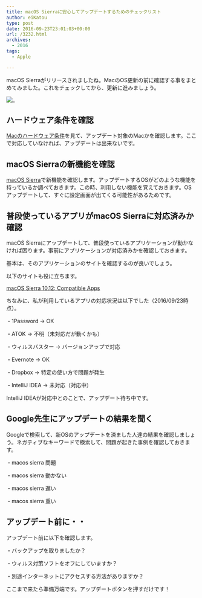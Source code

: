 ```yaml
---
title: macOS Sierraに安心してアップデートするためのチェックリスト
author: eiKatou
type: post
date: 2016-09-23T23:01:03+00:00
url: /3232.html
archives:
  - 2016
tags:
  - Apple

---
```

macOS Sierraがリリースされましたね。MacのOS更新の前に確認する事をまとめてみました。これをチェックしてから、更新に進みましょう。

![_](/uploads/2016/09/160924-0001.jpg)

## ハードウェア条件を確認

<a href="http://www.apple.com/jp/macos/how-to-upgrade/#hardware-requirements" target="_blank">Macのハードウェア条件</a>を見て、アップデート対象のMacかを確認します。ここで対応していなければ、アップデートは出来ないです。

## macOS Sierraの新機能を確認

<a href="http://www.apple.com/jp/macos/sierra/" target="_blank">macOS Sierra</a>で新機能を確認します。アップデートするOSがどのような機能を持っているか調べておきます。この時、利用しない機能を覚えておきます。OSアップデートして、すぐに設定画面が出てくる可能性があるためです。

## 普段使っているアプリがmacOS Sierraに対応済みか確認

macOS Sierraにアップデートして、普段使っているアプリケーションが動かなければ困ります。事前にアプリケーションが対応済みかを確認しておきます。

基本は、そのアプリケーションのサイトを確認するのが良いでしょう。
  
以下のサイトも役に立ちます。
  
<a href="http://forums.macrumors.com/threads/macos-sierra-10-12-compatible-apps.1977335/" target="_blank">macOS Sierra 10.12: Compatible Apps</a>

ちなみに、私が利用しているアプリの対応状況は以下でした（2016/09/23時点）。
  
・1Password -> OK
  
・ATOK -> 不明（未対応だが動くかも）
  
・ウィルスバスター -> バージョンアップで対応
  
・Evernote -> OK
  
・Dropbox -> 特定の使い方で問題が発生
  
・IntelliJ IDEA -> 未対応（対応中）

IntelliJ IDEAが対応中とのことで、アップデート待ち中です。

## Google先生にアップデートの結果を聞く

Googleで検索して、新OSのアップデートを済ました人達の結果を確認しましょう。ネガティブなキーワードで検索して、問題が起きた事例を確認しておきます。
  
・macos sierra 問題
  
・macos sierra 動かない
  
・macos sierra 遅い
  
・macos sierra 重い 

## アップデート前に・・

アップデート前に以下を確認します。
  
・バックアップを取りましたか？
  
・ウィルス対策ソフトをオフにしていますか？
  
・別途インターネットにアクセスする方法がありますか？

ここまで来たら準備万端です。アップデートボタンを押すだけです！
